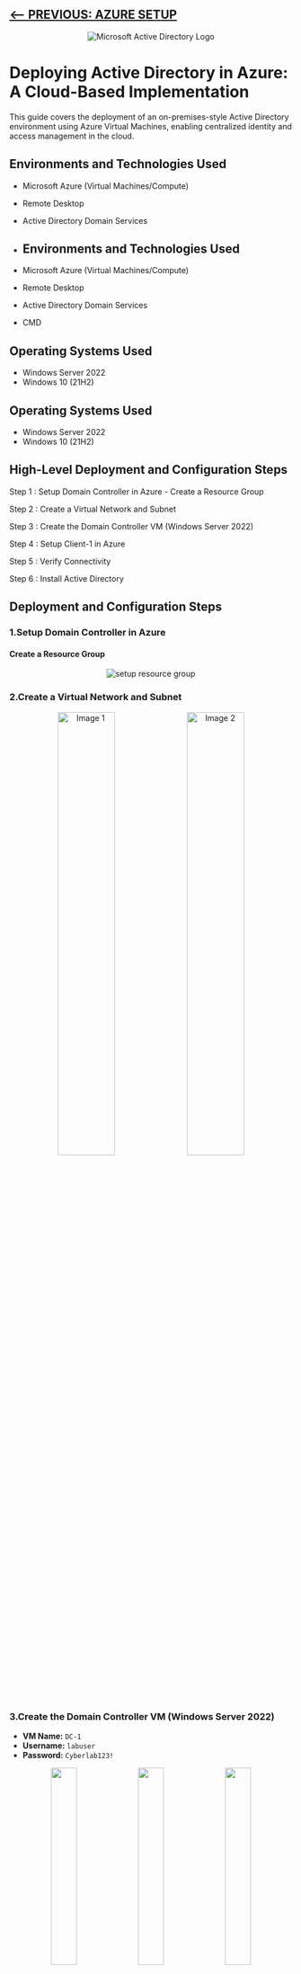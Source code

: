 [<-- PREVIOUS: AZURE SETUP](https://github.com/tech-tonio-ai/azure-seup)
--
<p align="center">
<img src="https://i.imgur.com/pU5A58S.png" alt="Microsoft Active Directory Logo"/>
</p>

<h1>Deploying Active Directory in Azure: A Cloud-Based Implementation</h1>
This guide covers the deployment of an on-premises-style Active Directory environment using Azure Virtual Machines, enabling centralized identity and access management in the cloud.<br />
<h2>Environments and Technologies Used</h2>

- Microsoft Azure (Virtual Machines/Compute)
- Remote Desktop
- Active Directory Domain Services
- <h2>Environments and Technologies Used</h2>

- Microsoft Azure (Virtual Machines/Compute)
- Remote Desktop
- Active Directory Domain Services
- CMD

<h2>Operating Systems Used </h2>

- Windows Server 2022
- Windows 10 (21H2)


<h2>Operating Systems Used </h2>

- Windows Server 2022
- Windows 10 (21H2)

<h2>High-Level Deployment and Configuration Steps</h2>

Step 1 : Setup Domain Controller in Azure
    - Create a Resource Group
    
Step 2 : Create a Virtual Network and Subnet

Step 3 : Create the Domain Controller VM (Windows Server 2022)

Step 4 : Setup Client-1 in Azure

Step 5 : Verify Connectivity

Step 6 : Install Active Directory 


<h2>Deployment and Configuration Steps</h2>


### 1.Setup Domain Controller in Azure

#### Create a Resource Group
<p align="center">
<img src="https://i.imgur.com/5vpfAZN.png" alt="setup resource group"/>
</p>


### 2.Create a Virtual Network and Subnet
<p align="center">
  <img src="https://i.imgur.com/5HyCRQ5.png" alt="Image 1" width="45%"/>
  <img src="https://i.imgur.com/UhpWcQr.png" alt="Image 2" width="45%"/>
</p>


### 3.Create the Domain Controller VM (Windows Server 2022)
- **VM Name:** `DC-1`
- **Username:** `labuser`
- **Password:** `Cyberlab123!`
<p align="center">
  <img src="https://i.imgur.com/717dY3o.png" width="30%" />
  <img src="https://i.imgur.com/49Tehdn.png" width="30%" />
  <img src="https://i.imgur.com/pqUTA4B.png" width="30%" />  
</p>

- Log into the VM dc-1 
<p align="center">
<img src="https://i.imgur.com/8P3vyaB.png" alt="dc-1"/>
</p>
 <h3>Disable the Windows Firewall(for testing connectivity).</h3>
<p align="center">
  <img src="https://i.imgur.com/qOJQxva.png" width="45%" />
  <img src="https://i.imgur.com/kBvK0VP.png" width="33%" />
</p>


### 4.Setup Client-1 in Azure

#### Create the Client VM (Windows 10)
- **VM Name:** `Client-1`
- **Username:** `labuser`
- **Password:** `Cyberlab123!`
- Attach it to the **same region and Virtual Network** as `DC-1`.
<p align="center">
<img src="https://i.imgur.com/cBQdeE3.png" alt="client-1"/>
</p>
- After VM is created, set `Client-1`’s **DNS settings** to `DC-1`’s **Private IP address**.
<p align="center">
  <img src="https://i.imgur.com/AkByKnY.png" alt="Image 1" width="45%"/>
  <img src="https://i.imgur.com/EdqWFQs.png" alt="Image 2" width="45%"/>
</p>
- From the Azure Portal, **restart** `Client-1`.

### 5.Verify Connectivity
- **Login** to `Client-1`.
- Attempt to **ping** `DC-1`’s private IP address.
- Ensure the **ping succeeded**.
- From `Client-1`, open **CMD** and run:
   ```cmd
   ipconfig /all
   ```
- The output for the **DNS settings** should show `DC-1`’s private IP Address.
<p align="center">
  <img src="https://i.imgur.com/UkdxC5J.png" alt="Image 1" width="45%"/>
  <img src="https://i.imgur.com/Q5VQTdn.png" alt="Image 2" width="45%"/>
</p>

### 6. InstallActive Directory Admin and User Management 
   
- Login to DC-1 and install Active Directory Domain Services
<p align="center">
  <img src="https://i.imgur.com/SWXkR0v.png" alt="Image 1" width="45%"/>  
</p>
- Promote as a DC
<p align="center">
  <img src="https://i.imgur.com/FUkZou6.png" alt="Image 1" width="45%"/>  
</p>

- Setup a new forest as `mydomain.com` and set a password:
<p align="center">
  <img src="https://i.imgur.com/hO5L8NY.png" width="30%" />
  <img src="https://i.imgur.com/bdfLJJh.png" width="30%" />
  <img src="https://i.imgur.com/vyu3m4F.png" width="30%" />  
</p>

- Restart and then log back into DC-1 as user: `mydomain.com\labuser`.
<p align="center">
  <img src="https://i.imgur.com/d98Ffyn.png" alt="Image 1" width="45%"/>  
</p>

[NEXT: AZURE ADMIN and USER MANAGEMENT -->](https://github.com/tech-tonio-ai/active-directory-admin-and-user-mngmnt)
